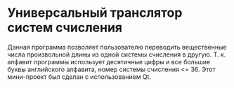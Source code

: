# Универсальный транслятор систем счисления
Данная программа позволяет пользователю переводить вещественные числа произвольной длины из одной системы счисления в другую.
Т. к. алфавит программы использует десятичные цифры и все большие буквы английского алфавита, номер системы счисления <= 36.
Этот мини-проект был сделан с использованием Qt.
